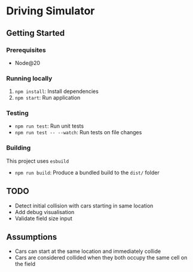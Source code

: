 # Driving Simulator

## Getting Started

### Prerequisites

- Node@20

### Running locally

1. `npm install`: Install dependencies
2. `npm start`: Run application

### Testing

- `npm run test`: Run unit tests
- `npm run test -- --watch`: Run tests on file changes

### Building

This project uses `esbuild`

- `npm run build`: Produce a bundled build to the `dist/` folder

## TODO

- Detect initial collision with cars starting in same location
- Add debug visualisation
- Validate field size input

## Assumptions

- Cars can start at the same location and immediately collide
- Cars are considered collided when they both occupy the same cell on the field
